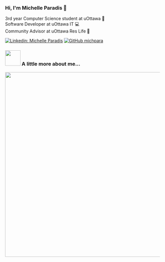 ### Hi, I'm Michelle Paradis 👋

3rd year Computer Science student at uOttawa :notebook:
<br>
Software Developer at uOttawa IT :computer:
<br>
Community Advisor at uOttawa Res Life :busts_in_silhouette:

[![Linkedin: Michelle Paradis](https://img.shields.io/badge/-MichelleParadis-blue?style=flat-square&logo=Linkedin&logoColor=white&link=https://www.linkedin.com/in/michelle-p-5aa062176/)](https://www.linkedin.com/in/michelle-p-5aa062176/) [![GitHub michpara](https://img.shields.io/github/followers/michpara?label=follow&style=social)](https://github.com/michpara)

### <img src="https://media.giphy.com/media/VgCDAzcKvsR6OM0uWg/giphy.gif" width="50"> A little more about me...  

<img src="https://imgur.com/QcjrCMw.png" width="600">
